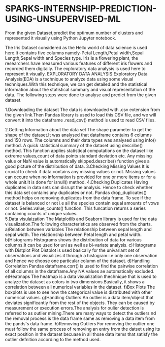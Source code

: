 # SPARKS-INTERNSHIP-PREDICTION-USING-UNSUPERVISED-ML
From the given Dataset,predict the optimum number of clusters and represented it visually using Python Jupyter notebook.

The Iris Dataset considered as the Hello world of data science is used here.It contains five columns namely-Petal Length,Petal width,Sepal Length,Sepal width and Species type.
Iris is a flowering plant, the researchers have measured various features of different iris flowers and recorded them digitally.
The exploratory data analysis is used here to represent it visually.
EXPLORATORY DATA ANALYSIS
Exploratory Data Analysis(EDA) is a technique to analyze data using some visual techniques.With this technique, we can get detailed and the statistical information about the statistical summary and visual representation of the data.
The following steps were done to analyse and predict from the given dataset.

1.Downloading the dataset
The data is downloaded with .csv extension  from the given link.Then Pandas library is used to load this CSV file, and we will convert it into the dataframe .read_csv() method is used to read CSV files.

2.Getting Information about the data set
The shape parameter to get the shape of the dataset.It was analysed that dataframe contains 6 columns and 150 rows.
The columns and their data types was analysed using info() method.
A quick statistical summary of the dataset using describe() method.
This function applies statistical computations on the dataset like extreme values,count of data points standard deviation etc. 
Any missing value or NaN value is automatically skipped.describe() function gives a good picture of the distribution of data.
3.Checking Missing Values
It is crucial to check if data contains any missing values or not.
Missing values can occure when no information is provided for one or more items or for a whole unit.It is done for isnull() method.
4.Checking Duplicates
Having duplicates in data sets can disrupt the analysis.
Hence to check whether this data set contains any duplicates or not. 
Pandas drop_duplicates() method helps on removing duplicates from the data frame.
To see if the dataset is balanced or not i.e all the species contain equal amounts of vows or not. Series.value_counts() function.
This funcation returns a series containing counts of unique values.  
5.Data visulaization
The Matplotlib and Seaborn library is used for the data visualization.The following characteristics are observed from the charts.
 a)Relation between variables
   The relationship between sepal length and sepal width.
   The relationship between Petal length and petal width.
  b)Histograms
   Histograms shows the distribution of data for various columns.It can be used for uni as well as bi-variate analysis.
  c)Histograms with Distplot Plot
   Distplot is used basically for the univariant set of observations and visualizes it through a histogram i.e only one observation and hence we choose one particular column of the dataset.
  d)Handling Correlation
   Pandas dataframe.corr() is used to find the pairwise correlation of all columns in the dataframe.Any NA values ae automatically excluded.
  e)Heatmaps
   The heatmap is a data visualization thechnique that is used to analyze the dataset as colors in two dimensions.Basically, it shows a correlation between all numerical variables in the dataset.
  f)Box Plots
    The boxplots is use to see how the categorical value is distributed with other numerical values.
  g)Handling Outliers
    An outlier is a data item/object that deviates significantly from the rest of the objects. They can be caused by measurement or execution errors.The analysis for oulier detection is referred to as outlier mining.There are many ways to detect the outliers nd the removal process is the data frame same as removing a data item from the pands's data frame.
  h)Removing Outliers
    For removing the outlier one must follow the same process of removing an entry from the datset using its exact position in the dataset becuase in all those data items that satisfy the outlier defnition according to the method used.
 
   
    
   

